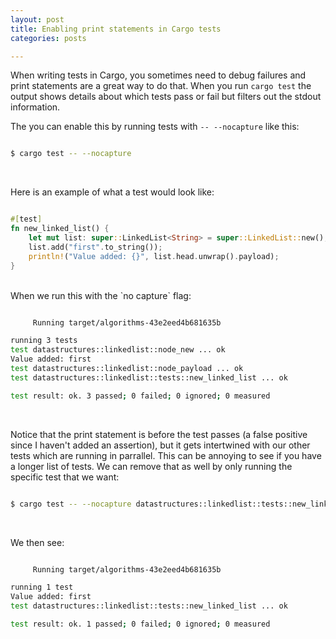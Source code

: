 ```yaml
---
layout: post
title: Enabling print statements in Cargo tests
categories: posts

---
```


When writing tests in Cargo, you sometimes need to debug failures and print statements are a great way to do that. When you run `cargo test` the output shows details about which tests pass or fail but filters out the stdout information.

The you can enable this by running tests with `-- --nocapture` like this:

~~~ bash

$ cargo test -- --nocapture

~~~
<br>

Here is an example of what a test would look like:

~~~ rust

#[test]
fn new_linked_list() {
    let mut list: super::LinkedList<String> = super::LinkedList::new();
    list.add("first".to_string());
    println!("Value added: {}", list.head.unwrap().payload);
}

~~~
<br>
When we run this with the `no capture` flag:

~~~ bash

     Running target/algorithms-43e2eed4b681635b

running 3 tests
test datastructures::linkedlist::node_new ... ok
Value added: first
test datastructures::linkedlist::node_payload ... ok
test datastructures::linkedlist::tests::new_linked_list ... ok

test result: ok. 3 passed; 0 failed; 0 ignored; 0 measured
~~~

<br>

Notice that the print statement is before the test passes (a false positive since I haven't added an assertion), but it gets intertwined with our other tests which are running in parrallel. This can be annoying to see if you have a longer list of tests. We can remove that as well by only running the specific test that we want:

~~~ bash

$ cargo test -- --nocapture datastructures::linkedlist::tests::new_linked_list

~~~
<br>

We then see:

~~~ bash

     Running target/algorithms-43e2eed4b681635b

running 1 test
Value added: first
test datastructures::linkedlist::tests::new_linked_list ... ok

test result: ok. 1 passed; 0 failed; 0 ignored; 0 measured

~~~